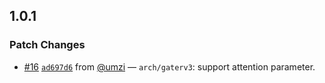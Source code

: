 ## 1.0.1

### Patch Changes

- [#16](https://github.com/rewaifu/resselt/pull/16) [`ad697d6`](https://github.com/rewaifu/resselt/pull/16/commits/ad697d629f433ab134e61f034e6999ff6b50f546) from [@umzi](https://github.com/umzi2) — `arch/gaterv3`: support attention parameter.
